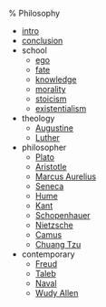 % Philosophy

- [intro](./intro.md)
- [conclusion](./conclusion.md)
- school
    - [ego](./ego.md)
    - [fate](./fate.md)
    - [knowledge](./knowledge.md)
    - [morality](./morality.md)
    - [stoicism](./stoicism.md)
    - [existentialism](./existentialism.md)
- theology
    - [Augustine](./Augustine.md)
    - [Luther](./Luther.md)
- philosopher
    - [Plato](./Plato.md)
    - [Aristotle](./Aristotle.md)
    - [Marcus Aurelius](./Marcus_Aurelius.md)
    - [Seneca](./Seneca.md)
    - [Hume](./Hume.md)
    - [Kant](./Kant.md)
    - [Schopenhauer](./Schopenhauer.md)
    - [Nietzsche](./Nietzsche.md)
    - [Camus](./Camus.md)
    - [Chuang Tzu](./Chuang_Tzu.md)
- contemporary
    - [Freud](./Freud.md)
    - [Taleb](./Taleb.md)
    - [Naval](./Naval.md)
    - [Wudy Allen](./Wudy_Allen.md)
